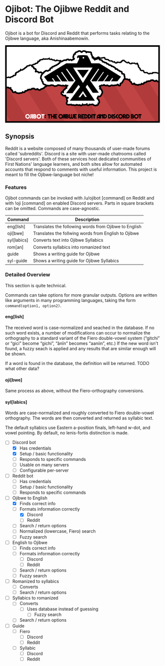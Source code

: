 
# Ojibot: The Ojibwe Reddit and Discord Bot
Ojibot is a bot for Discord and Reddit that performs tasks relating to the
Ojibwe language, aka Anishinaabemowin.

![Ojibot cover featuring Thunderbird](Gitlab_images/cover.png)


## Synopsis
Reddit is a website composed of many thousands of user-made forums called
'subreddits'. Discord is a site with user-made chatrooms called 'Discord
servers'. Both of these services host dedicated communities of First Nations'
language learners, and both sites allow for automated accounts that respond to
comments with useful information. This project is meant to fill the Ojibwe-language
bot niche!

### Features
Ojibot commands can be invoked with /u/ojibot [command] on Reddit and with !oji
[command] on enabled Discord servers. Parts in square brackets can be omitted.
Commands are case-agnostic. 

| Command | Description |
| --- | --- |
| eng[lish] | Translates the following words from Ojibwe to English |
| oji[bwe] | Translates the follwing words from English to Ojibwe |
| syl[labics] | Converts text into Ojibwe Syllabics |
| rom[an] | Converts syllabics into romanized text |
| guide | Shows a writing guide for Ojibwe |
| syl-guide | Shows a writing guide for Ojibwe Syllabics |

### Detailed Overview
This section is quite technical.

Commands can take options for more granular outputs. Options are written like
arguments in many programming languages, taking the form `command(option1, option2)`.

#### eng[lish]
The received word is case-normalized and seached in the database. If no such
word exists, a number of modifications can occur to normalize the orthography
to a standard variant of the Fiero double-vowel system (“gitchi” or “gici”
become “gichi”, “ânîn” becomes “aaniin”, etc.) If the new word isn't found, a fuzzy
seach is applied and any results that are similar enough will be shown.

If a word is found in the database, the definition will be returned. TODO what other data?

#### oji[bwe]
Same process as above, without the Fiero-orthography conversions.

#### syl[labics]
Words are case-normalized and roughly converted to Fiero double-vowel
orthography. The words are then converted and returned as syllabic text.

The default syllabics use Eastern a-position finals, left-hand w-dot, and vowel
pointing. By default, no lenis-fortis distinction is made.

- [ ] Discord bot
	- [x] Has credentials
	- [x] Setup / basic functionality
	- [ ] Responds to specific commands
	- [ ] Usable on many servers
	- [ ] Configurable per-server
- [ ] Reddit bot
	- [ ] Has credentials
	- [ ] Setup / basic functionality
	- [ ] Responds to specific commands
- [ ] Ojibwe to English
	- [x] Finds correct info
	- [ ] Formats information correctly
		- [x] Discord
		- [ ] Reddit
	- [ ] Search / return options
	- [ ] Normalized (lowercase, Fiero) search
	- [ ] Fuzzy search
- [ ] English to Ojibwe
	- [ ] Finds correct info
	- [ ] Formats information correctly
		- [ ] Discord
		- [ ] Reddit
	- [ ] Search / return options
	- [ ] Fuzzy search
- [ ] Romanized to syllabics
	- [ ] Converts
	- [ ] Search / return options
- [ ] Syllabics to romanized
	- [ ] Converts
		- [ ] Uses database instead of guessing
			- [ ] Fuzzy search
	- [ ] Search / return options
- [ ] Guide
	- [ ] Fiero
		- [ ] Discord
		- [ ] Reddit
	- [ ] Syllabic
		- [ ] Discord
		- [ ] Reddit
